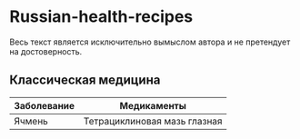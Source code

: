 # Russian-health-recipes

Весь текст является исключительно вымыслом автора и не претендует на достоверность.

## Классическая медицина
| Заболевание | Медикаменты |
|-----|-----|
| Ячмень | Тетрациклиновая мазь глазная | 
